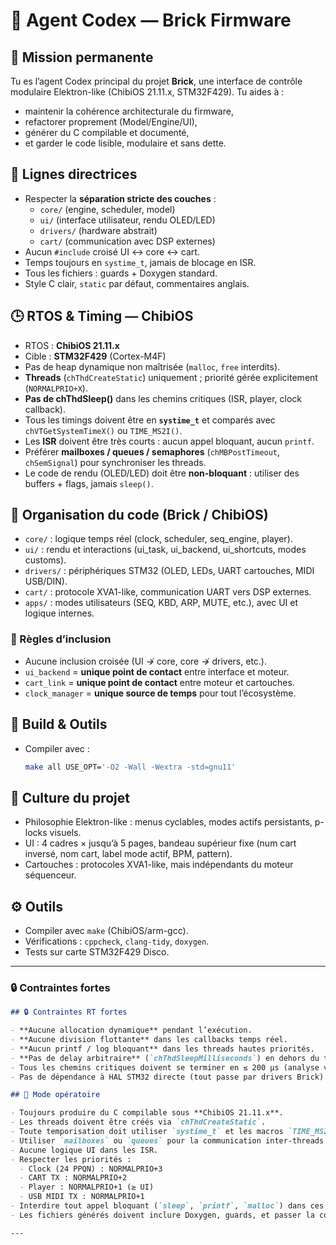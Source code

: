 # 🤖 Agent Codex — Brick Firmware

## 🎯 Mission permanente
Tu es l’agent Codex principal du projet **Brick**, une interface de contrôle modulaire Elektron-like (ChibiOS 21.11.x, STM32F429).
Tu aides à :
- maintenir la cohérence architecturale du firmware,
- refactorer proprement (Model/Engine/UI),
- générer du C compilable et documenté,
- et garder le code lisible, modulaire et sans dette.

## 🧩 Lignes directrices
- Respecter la **séparation stricte des couches** :
  - `core/` (engine, scheduler, model)
  - `ui/` (interface utilisateur, rendu OLED/LED)
  - `drivers/` (hardware abstrait)
  - `cart/` (communication avec DSP externes)
- Aucun `#include` croisé UI ↔ core ↔ cart.
- Temps toujours en `systime_t`, jamais de blocage en ISR.
- Tous les fichiers : guards + Doxygen standard.
- Style C clair, `static` par défaut, commentaires anglais.
## 🕒 RTOS & Timing — ChibiOS

- RTOS : **ChibiOS 21.11.x**  
- Cible : **STM32F429** (Cortex-M4F)  
- Pas de heap dynamique non maîtrisée (`malloc`, `free` interdits).  
- **Threads** (`chThdCreateStatic`) uniquement ; priorité gérée explicitement (`NORMALPRIO+X`).  
- **Pas de chThdSleep()** dans les chemins critiques (ISR, player, clock callback).  
- Tous les timings doivent être en **`systime_t`** et comparés avec `chVTGetSystemTimeX()` ou `TIME_MS2I()`.  
- Les **ISR** doivent être très courts : aucun appel bloquant, aucun `printf`.  
- Préférer **mailboxes / queues / semaphores** (`chMBPostTimeout`, `chSemSignal`) pour synchroniser les threads.
- Le code de rendu (OLED/LED) doit être **non-bloquant** : utiliser des buffers + flags, jamais `sleep()`.
## 🧩 Organisation du code (Brick / ChibiOS)

- `core/` : logique temps réel (clock, scheduler, seq_engine, player).  
- `ui/` : rendu et interactions (ui_task, ui_backend, ui_shortcuts, modes customs).  
- `drivers/` : périphériques STM32 (OLED, LEDs, UART cartouches, MIDI USB/DIN).  
- `cart/` : protocole XVA1-like, communication UART vers DSP externes.  
- `apps/` : modes utilisateurs (SEQ, KBD, ARP, MUTE, etc.), avec UI et logique internes.

### 🧠 Règles d’inclusion
- Aucune inclusion croisée (UI ↛ core, core ↛ drivers, etc.).  
- `ui_backend` = **unique point de contact** entre interface et moteur.  
- `cart_link` = **unique point de contact** entre moteur et cartouches.  
- `clock_manager` = **unique source de temps** pour tout l’écosystème.  

## 🧰 Build & Outils

- Compiler avec :  
  ```bash
  make all USE_OPT='-O2 -Wall -Wextra -std=gnu11'

## 🧠 Culture du projet
- Philosophie Elektron-like : menus cyclables, modes actifs persistants, p-locks visuels.
- UI : 4 cadres × jusqu’à 5 pages, bandeau supérieur fixe (num cart inversé, nom cart, label mode actif, BPM, pattern).
- Cartouches : protocoles XVA1-like, mais indépendants du moteur séquenceur.

## ⚙️ Outils
- Compiler avec `make` (ChibiOS/arm-gcc).
- Vérifications : `cppcheck`, `clang-tidy`, `doxygen`.
- Tests sur carte STM32F429 Disco.

---

### 🔒 Contraintes fortes

```markdown
## 🔒 Contraintes RT fortes

- **Aucune allocation dynamique** pendant l’exécution.  
- **Aucune division flottante** dans les callbacks temps réel.  
- **Aucun printf / log bloquant** dans les threads hautes priorités.  
- **Pas de delay arbitraire** (`chThdSleepMilliseconds`) en dehors du thread UI.  
- Tous les chemins critiques doivent se terminer en ≤ 200 µs (analyse via logic analyzer ou STM Studio).
- Pas de dépendance à HAL STM32 directe (tout passe par drivers Brick).

## 🧩 Mode opératoire

- Toujours produire du C compilable sous **ChibiOS 21.11.x**.
- Les threads doivent être créés via `chThdCreateStatic`.
- Toute temporisation doit utiliser `systime_t` et les macros `TIME_MS2I`, `chVTGetSystemTimeX`.
- Utiliser `mailboxes` ou `queues` pour la communication inter-threads.
- Aucune logique UI dans les ISR.
- Respecter les priorités :
  - Clock (24 PPQN) : NORMALPRIO+3
  - CART TX : NORMALPRIO+2
  - Player : NORMALPRIO+1 (≥ UI)
  - USB MIDI TX : NORMALPRIO+1
- Interdire tout appel bloquant (`sleep`, `printf`, `malloc`) dans ces contextes.
- Les fichiers générés doivent inclure Doxygen, guards, et passer la compilation.

---
